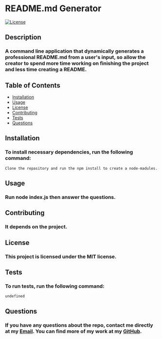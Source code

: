 # **README.md Generator**

[![License](https://img.shields.io/badge/License-MIT-blue.svg)](https://opensource.org/licenses/MIT)

## Description
### A command line application that dynamically generates a professional README.md from a user's input, so allow the creator to spend more time working on finishing the project and less time creating a README.
## Table of Contents
- [Installation](#installation)
- [Usage](#usage)
- [License](#license)
- [Contributing](#contributing)
- [Tests](#tests)
- [Questions](#questions)
## Installation
### To install necessary dependencies, run the following command: 
```
Clone the repasitory and run the npm install to create a node-madules.
```
## Usage
### Run node index.js then answer the questions.
## Contributing
### It depends on the project.
## License
### This project is licensed under the MIT license.

## Tests
### To run tests, run the following command: 
 ``` 
undefined
 ```
## Questions
### If you have any questions about the repo, contact me directly at my [Email](mailto:shadysaleh01@gmail.com). You can find more of my work at my [GitHub](https://github.com/shadysaleh01).
